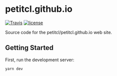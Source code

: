 # petitcl.github.io

[![Travis](https://img.shields.io/travis/petitcl/petitcl.github.io/main.svg)](https://travis-ci.org/petitcl/petitcl.github.io)
[![license](https://img.shields.io/github/license/petitcl/petitcl.github.io)](https://github.com/petitcl/petitcl.github.io/blob/master/LICENSE)

Source code for the petitcl/petitcl.github.io web site.

## Getting Started

First, run the development server:

```bash
yarn dev
```




